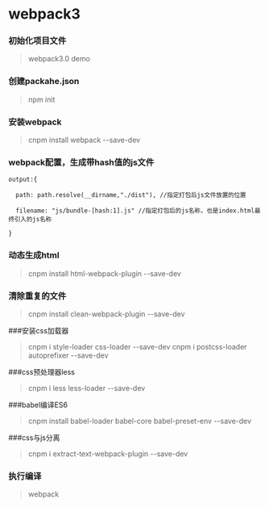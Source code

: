 # webpack3

### 初始化项目文件
>webpack3.0 demo
   
### 创建packahe.json     
>npm init 

### 安装webpack
>cnpm install webpack --save-dev  

### webpack配置，生成带hash值的js文件
`output:{`

`  path: path.resolve(__dirname,"./dist"), //指定打包后js文件放置的位置`

`  filename: "js/bundle-[hash:1].js" //指定打包后的js名称，也是index.html最终引入的js名称`

`}`

### 动态生成html
>cnpm install html-webpack-plugin --save-dev

### 清除重复的文件
>cnpm install clean-webpack-plugin --save-dev

###安装css加载器
>cnpm i style-loader css-loader --save-dev
>cnpm i postcss-loader autoprefixer --save-dev

###css预处理器less
>cnpm i less less-loader --save-dev

###babel编译ES6
>cnpm install  babel-loader babel-core babel-preset-env --save-dev

###css与js分离
>cnpm i extract-text-webpack-plugin --save-dev

### 执行编译
>webpack


    
